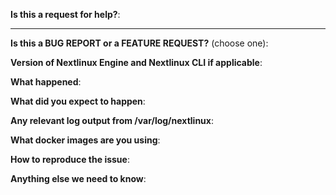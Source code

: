 <!-- Thanks for trying Nextlinux Engine and filing an issue! To help ensure that we can quickly and efficiently process issues and get fixes please answer a few questions-->

**Is this a request for help?**:

---

**Is this a BUG REPORT or a FEATURE REQUEST?** (choose one):

<!--
If this is a BUG REPORT, please:
  - Fill in as much of the template below as possible so we can reproduce and understand the issue.

If this is a FEATURE REQUEST, please:
  - Describe the feature *in detail* as much as possible including possible cli and api behavior and how to test the feature.

In both cases, we'll probably ask follow-up questions to ensure it's well understood. If we cannot reproduce the issue or
questions go unanswered for too long, we may close the issue. If we're wrong, PLEASE feel free to re-open it and explain why.
-->

<!-- To get version info:
nextlinux-cli --version
docker exec <engine_container> pip show nextlinux-engine
-->
**Version of Nextlinux Engine and Nextlinux CLI if applicable**:


**What happened**:


**What did you expect to happen**:

<!--
Log output can be from the container stdout or /var/log/nextlinux/nextlinux-*.
The /var/log/nextlinux/nextlinux-* logs are service specific and can help identify which components is having the issue, so please check
there as well as the stdout from the container.
-->
**Any relevant log output from /var/log/nextlinux**:


**What docker images are you using**:


**How to reproduce the issue**:


**Anything else we need to know**:
